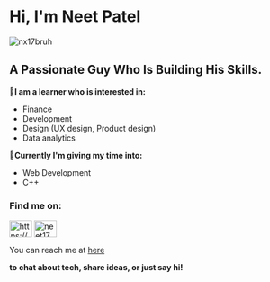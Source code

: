 <h1>Hi, I'm Neet Patel</h1>
<p align="left"> <img src="https://komarev.com/ghpvc/?username=nx17bruh&label=Profile%20views&color=0e75b6&style=flat" alt="nx17bruh" /> </p>
<h2>A Passionate Guy Who Is Building His Skills.</h2>

**📍I am a learner who is interested in:**
- Finance
- Development
- Design (UX design, Product design)
- Data analytics

**📍Currently I'm giving my time into:**
- Web Development
- C++

<h3 align="left">Find me on:</h3>
<p align="left">
<a href="https://linkedin.com/in/https://www.linkedin.com/in/neet-patel-239757256" target="blank"><img align="center" src="https://raw.githubusercontent.com/rahuldkjain/github-profile-readme-generator/master/src/images/icons/Social/linked-in-alt.svg" alt="https://www.linkedin.com/in/neet-patel-239757256" height="30" width="40" /></a>
<a href="https://instagram.com/neet17_" target="blank"><img align="center" src="https://raw.githubusercontent.com/rahuldkjain/github-profile-readme-generator/master/src/images/icons/Social/instagram.svg" alt="neet17_" height="30" width="40" /></a>
</p>

 You can reach me at [here](mailto:patel.neet2004@gmail.com)
 
 **to chat about tech, share ideas, or just say hi!**<br> 
 


